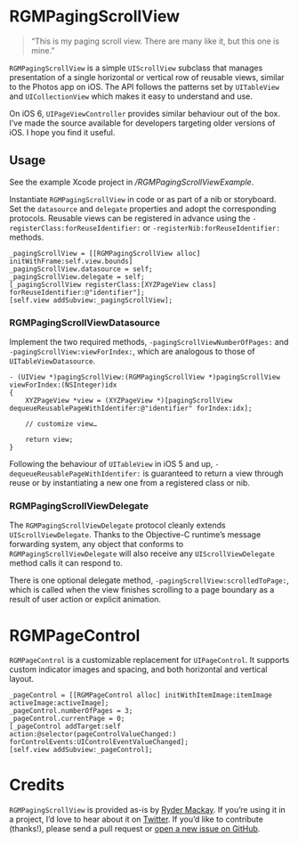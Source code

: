# RGMPagingScrollView
> “This is my paging scroll view. There are many like it, but this one is mine.”

`RGMPagingScrollView` is a simple `UIScrollView` subclass that manages presentation of a single horizontal or vertical row of reusable views, similar to the Photos app on iOS. The API follows the patterns set by `UITableView` and `UICollectionView` which makes it easy to understand and use.

On iOS 6, `UIPageViewController` provides similar behaviour out of the box. I’ve made the source available for developers targeting older versions of iOS. I hope you find it useful.

## Usage
See the example Xcode project in */RGMPagingScrollViewExample*.

Instantiate `RGMPagingScrollView` in code or as part of a nib or storyboard. Set the `datasource` and `delegate` properties and adopt the corresponding protocols. Reusable views can be registered in advance using the `-registerClass:forReuseIdentifier:` or `-registerNib:forReuseIdentifier:` methods.

	_pagingScrollView = [[RGMPagingScrollView alloc] initWithFrame:self.view.bounds]
	_pagingScrollView.datasource = self;
	_pagingScrollView.delegate = self;
	[_pagingScrollView registerClass:[XYZPageView class] forReuseIdentifier:@"identifier"];
	[self.view addSubview:_pagingScrollView];

### RGMPagingScrollViewDatasource
Implement the two required methods, `-pagingScrollViewNumberOfPages:` and `-pagingScrollView:viewForIndex:`, which are analogous to those of `UITableViewDatasource`.

	- (UIView *)pagingScrollView:(RGMPagingScrollView *)pagingScrollView viewForIndex:(NSInteger)idx
	{
		XYZPageView *view = (XYZPageView *)[pagingScrollView dequeueReusablePageWithIdentifer:@"identifier" forIndex:idx];
		
		// customize view…
		
	    return view;
	}

Following the behaviour of `UITableView` in iOS 5 and up, `-dequeueReusablePageWithIdentifer:` is guaranteed to return a view through reuse or by instantiating a new one from a registered class or nib.

### RGMPagingScrollViewDelegate
The `RGMPagingScrollViewDelegate` protocol cleanly extends `UIScrollViewDelegate`. Thanks to the Objective-C runtime’s message forwarding system, any object that conforms to `RGMPagingScrollViewDelegate` will also receive any `UIScrollViewDelegate` method calls it can respond to.

There is one optional delegate method, `-pagingScrollView:scrolledToPage:`, which is called when the view finishes scrolling to a page boundary as a result of user action or explicit animation.

# RGMPageControl

`RGMPageControl` is a customizable replacement for `UIPageControl`. It supports custom indicator images and spacing, and both horizontal and vertical layout.

	_pageControl = [[RGMPageControl alloc] initWithItemImage:itemImage activeImage:activeImage];
	_pageControl.numberOfPages = 3;
	_pageControl.currentPage = 0;
	[_pageControl addTarget:self action:@selector(pageControlValueChanged:) forControlEvents:UIControlEventValueChanged];
	[self.view addSubview:_pageControl];

# Credits

`RGMPagingScrollView` is provided as-is by [Ryder Mackay][rgm]. If you’re using it in a project, I’d love to hear about it on [Twitter][twitter]. If you’d like to contribute (thanks!), please send a pull request or [open a new issue on GitHub][bug].

[rgm]: http://analogkid.ca "Ryder Mackay"
[twitter]: http://twitter.com/rydermackay "Twitter.com: Ryder Mackay"
[bug]: https://github.com/rydermackay/RGMPagingScrollView/issues/new "New Issue: rydermackay/RGMPagingScrollView"
